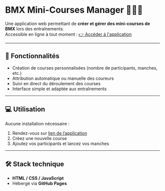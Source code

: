 # BMX Mini-Courses Manager 🏁🚴‍♂️

Une application web permettant de **créer et gérer des mini-courses de BMX** lors des entraînements.  
Accessible en ligne à tout moment : [👉 Accéder à l'application](https://hbirginie.github.io/bmx/index.html)

---

## 🚀 Fonctionnalités
- Création de courses personnalisées (nombre de participants, manches, etc.)
- Attribution automatique ou manuelle des coureurs
- Suivi en direct du déroulement des courses
- Interface simple et adaptée aux entraînements

---

## 💻 Utilisation
Aucune installation nécessaire :  
1. Rendez-vous sur [lien de l’application](https://hbirginie.github.io/bmx/index.html)  
2. Créez une nouvelle course  
3. Ajoutez vos participants et lancez vos manches  

---

## 🛠️ Stack technique
- **HTML / CSS / JavaScript**  
- Hébergé via **GitHub Pages** 
